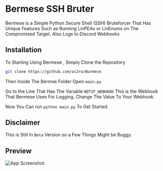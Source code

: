 
# Bermese SSH Bruter

Bermese is a Simple Python Secure Shell (SSH) Bruteforcer That Has Unique Features Such as Running LinPEAs or LinEnums on The Compromised Target. Also Logs to Discord Webhooks 


## Installation

To Starting Using Bermese , Simply Clone the Repository

```bash
git clone https://github.com/ac2ro/Burmese
```
Then Inside The Bermse Folder Open ``main.py``

Go to the Line That Has The Variable ``NOTIF_WEBHOOK``
This is the Webhook That Bermese Uses For Logging.
Change The Value To Your Webhook.

Now You Can run ```python main.py``` To Get Started.

## Disclaimer
This is Still In ``Beta`` Version so a Few Things Might be Buggy.



## Preview

![App Screenshot](https://i.imgur.com/M6ku6FK.png)

